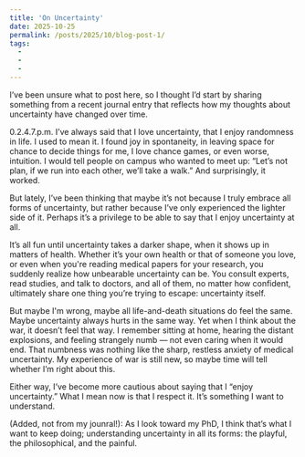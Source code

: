 ```yaml
---
title: 'On Uncertainty'
date: 2025-10-25
permalink: /posts/2025/10/blog-post-1/
tags:
  - 
  - 
  - 
---
```



I’ve been unsure what to post here, so I thought I’d start by sharing something from a recent journal entry that reflects how my thoughts about uncertainty have changed over time.

0.2.4.7.p.m.
I’ve always said that I love uncertainty, that I enjoy randomness in life. I used to mean it. I found joy in spontaneity, in leaving space for chance to decide things for me, I love chance games, or even worse, intuition. I would tell people on campus who wanted to meet up: “Let’s not plan, if we run into each other, we’ll take a walk.” And surprisingly, it worked. 

But lately, I’ve been thinking that maybe it’s not because I truly embrace all forms of uncertainty, but rather because I’ve only experienced the lighter side of it. Perhaps it’s a privilege to be able to say that I enjoy uncertainty at all.

It’s all fun until uncertainty takes a darker shape, when it shows up in matters of health. Whether it’s your own health or that of someone you love, or even when you're reading medical papers for your research, you suddenly realize how unbearable uncertainty can be. You consult experts, read studies, and talk to doctors, and all of them, no matter how confident, ultimately share one thing you’re trying to escape: uncertainty itself. 

But maybe I'm wrong, maybe all life-and-death situations do feel the same. Maybe uncertainty always hurts in the same way. Yet when I think about the war, it doesn’t feel that way. I remember sitting at home, hearing the distant explosions, and feeling strangely numb — not even caring when it would end. That numbness was nothing like the sharp, restless anxiety of medical uncertainty. My experience of war is still new, so maybe time will tell whether I’m right about this.

Either way, I’ve become more cautious about saying that I “enjoy uncertainty.” What I mean now is that I respect it. It’s something I want to understand.

(Added, not from my jounral!): As I look toward my PhD, I think that’s what I want to keep doing; understanding uncertainty in all its forms: the playful, the philosophical, and the painful.
